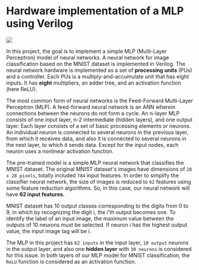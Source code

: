 # Hardware implementation of a MLP using Verilog

<img src="https://github.com/HesamAsad/Hardware_MLP_Verilog/blob/master/report.jpg">

In this project, the goal is to implement a simple MLP (Multi-Layer Perceptron) model of neural networks. A neural network for image classification based on
the MNIST dataset is implemented in Verilog. The neural network hardware is implemented as a set of **processing units** (PUs) and a controller. 
Each PUs is a multiply-and-accumulate unit that has eight inputs. It has **eight** multipliers, an adder tree, and an activation function (here ReLU).

The most common form of neural networks is the Feed-Forward Multi-Layer Perceptron (MLP). A feed-forward neural network is an ANN wherein
connections between the neurons do not form a cycle. An n-layer MLP consists of one input layer, n-2 intermediate (hidden layers),
and one output layer. Each layer consists of a set of basic processing elements or neurons. An individual
neuron is connected to several neurons in the previous layer, from which it receives data, and also it is
connected to several neurons in the next layer, to which it sends data. Except for the input nodes, each
neuron uses a nonlinear activation function.

The pre-trained model is a simple MLP neural network that classifies the MNIST dataset. The original
MNIST dataset's images have dimensions of `28 x 28 pixels`, totally included `784` input features. In order
to simplify the classifier neural network, the size of images is reduced to `62` features using some feature
reduction algorithms. So, in this case, our neural network will have **62 input features.**

MNIST dataset has 10 output classes corresponding to the digits from 0 to 9, in which by recognizing the
digit i, the i'th output becomes one. To identify the label of an input image, the maximum value between
the outputs of 10 neurons must be selected. If neuron i has the highest output value, the input image tag
will be i.

The MLP in this project has `62 inputs` in the input layer, `10 output` neurons in the
output layer, and also one **hidden layer** with `30 neurons` is considered for this issue. In both layers of our
MLP model for MNIST classification, the `ReLU` function is considered as an activation function.

